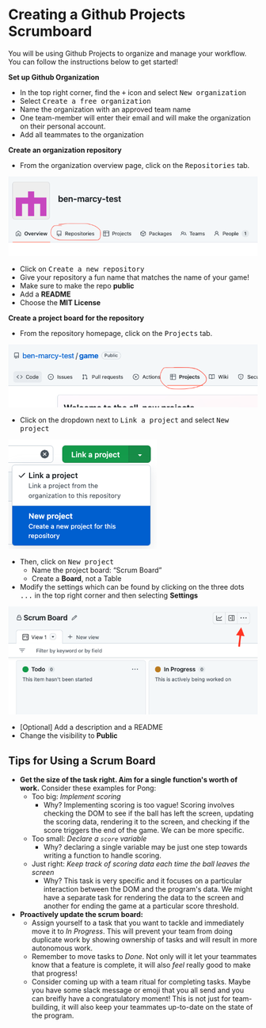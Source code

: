 # Creating a Github Projects Scrumboard

You will be using Github Projects to organize and manage your workflow. You can follow the instructions below to get started!

**Set up Github Organization**
* In the top right corner, find the <kbd>+</kbd> icon and select <kbd>New organization</kbd>
* Select <kbd>Create a free organization</kbd>
* Name the organization with an approved team name
* One team-member will enter their email and will make the organization on their personal account.
* Add all teammates to the organization

**Create an organization repository**
* From the organization overview page, click on the <kbd>Repositories</kbd> tab.

![](img/new-org-repo.png)

* Click on <kbd>Create a new repository</kbd>
* Give your repository a fun name that matches the name of your game!
* Make sure to make the repo **public**
* Add a **README**
* Choose the **MIT License** 

**Create a project board for the repository**
* From the repository homepage, click on the <kbd>Projects</kbd> tab.

![](img/repo-projects.png)

* Click on the dropdown next to <kbd>Link a project</kbd> and select <kbd>New project</kbd>

![](img/new-project.png)

* Then, click on <kbd>New project</kbd>
    * Name the project board: “Scrum Board”
    * Create a **Board**, not a Table
* Modify the settings which can be found by clicking on the three dots <kbd>...</kbd> in the top right corner and then selecting **Settings**

![](img/project-settings.png)

  * [Optional] Add a description and a README
  * Change the visibility to **Public**


## Tips for Using a Scrum Board
* **Get the size of the task right. Aim for a single function's worth of work.** Consider these examples for Pong:
   * Too big: _Implement scoring_
      * Why? Implementing scoring is too vague! Scoring involves checking the DOM to see if the ball has left the screen, updating the scoring data, rendering it to the screen, and checking if the score triggers the end of the game. We can be more specific.
   * Too small: _Declare a `score` variable_
      * Why? declaring a single variable may be just one step towards writing a function to handle scoring.
   * Just right: _Keep track of scoring data each time the ball leaves the screen_ 
      * Why? This task is very specific and it focuses on a particular interaction between the DOM and the program's data. We might have a separate task for rendering the data to the screen and another for ending the game at a particular score threshold.
* **Proactively update the scrum board:**
   * Assign yourself to a task that you want to tackle and immediately move it to _In Progress_. This will prevent your team from doing duplicate work by showing ownership of tasks and will result in more autonomous work.
   * Remember to move tasks to _Done_. Not only will it let your teammates know that a feature is complete, it will also _feel_ really good to make that progress!
   * Consider coming up with a team ritual for completing tasks. Maybe you have some slack message or emoji that you all send and you can breifly have a congratulatory moment! This is not just for team-building, it will also keep your teammates up-to-date on the state of the program.
